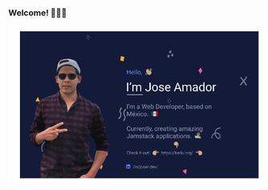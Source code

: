 ### Welcome! 👨🏽‍💻

<img src="https://raw.githubusercontent.com/JoseLAmador/JoseLAmador/master/amador.png" alt="Jose Amador Web Developer">

<!--
**JoseLAmador/JoseLAmador** is a ✨ _special_ ✨ repository because its `README.md` (this file) appears on your GitHub profile.

Here are some ideas to get you started:

- 🔭 I’m currently working on ...
- 🌱 I’m currently learning ...
- 👯 I’m looking to collaborate on ...
- 🤔 I’m looking for help with ...
- 💬 Ask me about ...
- 📫 How to reach me: ...
- 😄 Pronouns: ...
- ⚡ Fun fact: ...
-->
